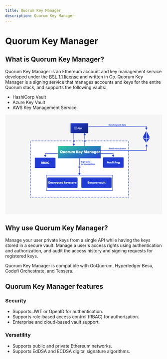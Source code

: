 ```yaml
---
title: Quorum Key Manager
description: Quorum Key Manager
---
```


# Quorum Key Manager

## What is Quorum Key Manager?

Quorum Key Manager is an Ethereum account and key management service developed under the
[BSL 1.1 license] and written in Go. Quorum Key Manager is a signing service that manages accounts
and keys for the entire Quorum stack, and supports the following vaults:

- HashiCorp Vault
- Azure Key Vault
- AWS Key Management Service.

![Architecture](Images/Simplified_Architecture.png)

## Why use Quorum Key Manager?

Manage your user private keys from a single API while having the keys stored in a secure vault.
Manage a user's access rights using authentication and authorization, and audit the access history
and signing requests for registered keys.

Quorum Key Manager is compatible with GoQuorum, Hyperledger Besu, Codefi Orchestrate, and Tessera.

## Quorum Key Manager features

### Security

- Supports JWT or OpenID for authentication.
- Supports role-based access control (RBAC) for authorization.
- Enterprise and cloud-based vault support.

### Versatility

- Supports public and private Ethereum networks.
- Supports EdDSA and ECDSA digital signature algorithms.

<!--links-->
[BSL 1.1 license]: https://mariadb.com/bsl11/
